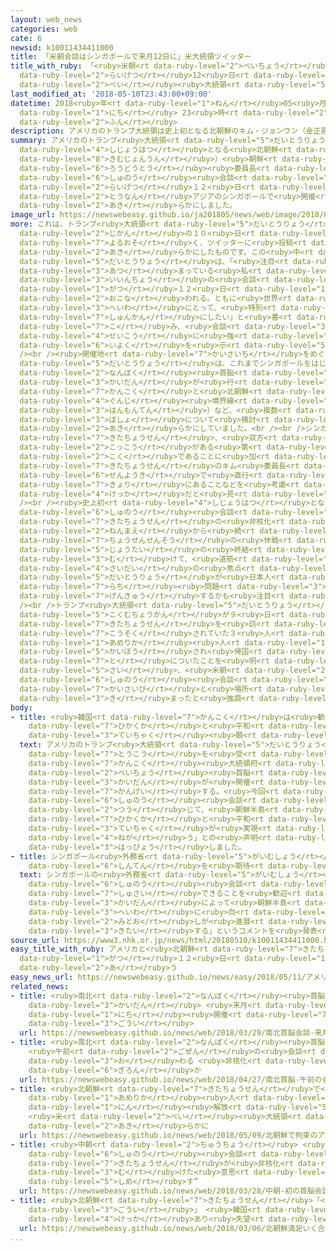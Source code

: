 ```yaml
---
layout: web_news
categories: web
cate: 6
newsid: k10011434411000
title: 「米朝会談はシンガポールで来月12日に」米大統領ツイッター
title_with_ruby: 「<ruby>米朝<rt data-ruby-level="2">べいちょう</rt></ruby><ruby>会談<rt data-ruby-level="3">かいだん</rt></ruby>はシンガポールで<ruby>来月<rt
  data-ruby-level="2">らいげつ</rt></ruby>12<ruby>日<rt data-ruby-level="1">にち</rt></ruby>に」<ruby>米<rt
  data-ruby-level="2">べい</rt></ruby><ruby>大統領<rt data-ruby-level="5">だいとうりょう</rt></ruby>ツイッター
last_modified_at: '2018-05-10T23:43:00+09:00'
datetime: 2018<ruby>年<rt data-ruby-level="1">ねん</rt></ruby>05<ruby>月<rt data-ruby-level="1">がつ</rt></ruby>10<ruby>日<rt
  data-ruby-level="1">にち</rt></ruby> 23<ruby>時<rt data-ruby-level="2">じ</rt></ruby>43<ruby>分<rt
  data-ruby-level="2">ふん</rt></ruby>
description: アメリカのトランプ大統領は史上初となる北朝鮮のキム・ジョンウン（金正恩）朝鮮労働党委員長との首脳会談について、来月１２日に、東南アジアのシンガポールで開催するとツイッターで明らかにしました。
summary: アメリカのトランプ<ruby>大統領<rt data-ruby-level="5">だいとうりょう</rt></ruby>は<ruby>史上初<rt
  data-ruby-level="4">しじょうはつ</rt></ruby>となる<ruby>北朝鮮<rt data-ruby-level="7">きたちょうせん</rt></ruby>のキム・ジョンウン（<ruby>金正恩<rt
  data-ruby-level="8">きむじょんうん</rt></ruby>）<ruby>朝鮮<rt data-ruby-level="7">ちょうせん</rt></ruby><ruby>労働党<rt
  data-ruby-level="6">ろうどうとう</rt></ruby><ruby>委員長<rt data-ruby-level="3">いいんちょう</rt></ruby>との<ruby>首脳<rt
  data-ruby-level="6">しゅのう</rt></ruby><ruby>会談<rt data-ruby-level="3">かいだん</rt></ruby>について、<ruby>来月<rt
  data-ruby-level="2">らいげつ</rt></ruby>１２<ruby>日<rt data-ruby-level="1">にち</rt></ruby>に、<ruby>東南<rt
  data-ruby-level="2">とうなん</rt></ruby>アジアのシンガポールで<ruby>開催<rt data-ruby-level="7">かいさい</rt></ruby>するとツイッターで<ruby>明<rt
  data-ruby-level="2">あき</rt></ruby>らかにしました。
image_url: https://newswebeasy.github.io/ja201805/news/web/image/2018/05/10/K10011434411_1805102355_1805102356_01_02.jpg
more: これは、トランプ<ruby>大統領<rt data-ruby-level="5">だいとうりょう</rt></ruby>が<ruby>日本<rt data-ruby-level="1">にっぽん</rt></ruby><ruby>時間<rt
  data-ruby-level="2">じかん</rt></ruby>の１０<ruby>日<rt data-ruby-level="1">にち</rt></ruby><ruby>夜遅<rt
  data-ruby-level="7">よるおそ</rt></ruby>く、ツイッターに<ruby>投稿<rt data-ruby-level="7">とうこう</rt></ruby>し、<ruby>明<rt
  data-ruby-level="2">あき</rt></ruby>らかにしたものです。この<ruby>中<rt data-ruby-level="1">なか</rt></ruby>で、トランプ<ruby>大統領<rt
  data-ruby-level="5">だいとうりょう</rt></ruby>は、「<ruby>注目<rt data-ruby-level="3">ちゅうもく</rt></ruby>が<ruby>集<rt
  data-ruby-level="3">あつ</rt></ruby>まっている<ruby>私<rt data-ruby-level="8">わたし</rt></ruby>とキム・ジョンウン<ruby>委員長<rt
  data-ruby-level="3">いいんちょう</rt></ruby>の<ruby>会談<rt data-ruby-level="3">かいだん</rt></ruby>はシンガポールで６<ruby>月<rt
  data-ruby-level="1">がつ</rt></ruby>１２<ruby>日<rt data-ruby-level="1">にち</rt></ruby>に<ruby>行<rt
  data-ruby-level="2">おこな</rt></ruby>われる。ともに<ruby>世界<rt data-ruby-level="3">せかい</rt></ruby>の<ruby>平和<rt
  data-ruby-level="3">へいわ</rt></ruby>にとって、<ruby>特別<rt data-ruby-level="4">とくべつ</rt></ruby>な<ruby>瞬間<rt
  data-ruby-level="7">しゅんかん</rt></ruby>にしたい」と<ruby>書<rt data-ruby-level="7">か</rt></ruby>き<ruby>込<rt
  data-ruby-level="7">こ</rt></ruby>み、<ruby>会談<rt data-ruby-level="3">かいだん</rt></ruby>の<ruby>成功<rt
  data-ruby-level="4">せいこう</rt></ruby>に<ruby>強<rt data-ruby-level="2">つよ</rt></ruby>い<ruby>意欲<rt
  data-ruby-level="6">いよく</rt></ruby>を<ruby>示<rt data-ruby-level="5">しめ</rt></ruby>しました。<br
  /><br /><ruby>開催地<rt data-ruby-level="7">かいさいち</rt></ruby>をめぐってトランプ<ruby>大統領<rt
  data-ruby-level="5">だいとうりょう</rt></ruby>は、これまでシンガポールをはじめ、<ruby>先<rt data-ruby-level="1">さき</rt></ruby>に<ruby>南北<rt
  data-ruby-level="2">なんぼく</rt></ruby><ruby>首脳<rt data-ruby-level="6">しゅのう</rt></ruby><ruby>会談<rt
  data-ruby-level="3">かいだん</rt></ruby>が<ruby>行<rt data-ruby-level="2">おこな</rt></ruby>われた<ruby>韓国<rt
  data-ruby-level="7">かんこく</rt></ruby>と<ruby>北朝鮮<rt data-ruby-level="7">きたちょうせん</rt></ruby>の<ruby>軍事<rt
  data-ruby-level="4">ぐんじ</rt></ruby><ruby>境界線<rt data-ruby-level="5">きょうかいせん</rt></ruby>にあるパンムンジョム（<ruby>板門店<rt
  data-ruby-level="3">はんもんてん</rt></ruby>）など、<ruby>複数<rt data-ruby-level="5">ふくすう</rt></ruby>の<ruby>場所<rt
  data-ruby-level="3">ばしょ</rt></ruby>について<ruby>検討<rt data-ruby-level="6">けんとう</rt></ruby>していると<ruby>明<rt
  data-ruby-level="2">あき</rt></ruby>らかにしていました。<br /><br />シンガポールを<ruby>選<rt data-ruby-level="4">えら</rt></ruby>んだのは、アメリカと<ruby>北朝鮮<rt
  data-ruby-level="7">きたちょうせん</rt></ruby>、<ruby>双方<rt data-ruby-level="7">そうほう</rt></ruby>ともに<ruby>国交<rt
  data-ruby-level="2">こっこう</rt></ruby>がある<ruby>第<rt data-ruby-level="3">だい</rt></ruby>３<ruby>国<rt
  data-ruby-level="2">こく</rt></ruby>であることに<ruby>加<rt data-ruby-level="4">くわ</rt></ruby>えて、<ruby>北朝鮮<rt
  data-ruby-level="7">きたちょうせん</rt></ruby>のキム<ruby>委員長<rt data-ruby-level="3">いいんちょう</rt></ruby>が<ruby>専用機<rt
  data-ruby-level="6">せんようき</rt></ruby>で<ruby>直行<rt data-ruby-level="2">ちょっこう</rt></ruby>できる<ruby>距離<rt
  data-ruby-level="7">きょり</rt></ruby>にあることなどを<ruby>考慮<rt data-ruby-level="7">こうりょ</rt></ruby>した<ruby>結果<rt
  data-ruby-level="4">けっか</rt></ruby>だと<ruby>見<rt data-ruby-level="1">み</rt></ruby>られます。<br
  /><br /><ruby>史上初<rt data-ruby-level="4">しじょうはつ</rt></ruby>となる<ruby>米朝<rt data-ruby-level="2">べいちょう</rt></ruby><ruby>首脳<rt
  data-ruby-level="6">しゅのう</rt></ruby><ruby>会談<rt data-ruby-level="3">かいだん</rt></ruby>では、<ruby>北朝鮮<rt
  data-ruby-level="7">きたちょうせん</rt></ruby>の<ruby>非核化<rt data-ruby-level="7">ひかくか</rt></ruby>や、６５<ruby>年前<rt
  data-ruby-level="2">ねんまえ</rt></ruby>から<ruby>続<rt data-ruby-level="4">つづ</rt></ruby>く<ruby>朝鮮戦争<rt
  data-ruby-level="7">ちょうせんせんそう</rt></ruby>の<ruby>休戦<rt data-ruby-level="4">きゅうせん</rt></ruby><ruby>状態<rt
  data-ruby-level="5">じょうたい</rt></ruby>の<ruby>終結<rt data-ruby-level="4">しゅうけつ</rt></ruby>に<ruby>向<rt
  data-ruby-level="3">む</rt></ruby>けて、<ruby>道筋<rt data-ruby-level="6">みちすじ</rt></ruby>をつけることができるのかどうかが<ruby>最大<rt
  data-ruby-level="4">さいだい</rt></ruby>の<ruby>焦点<rt data-ruby-level="7">しょうてん</rt></ruby>となります。またトランプ<ruby>大統領<rt
  data-ruby-level="5">だいとうりょう</rt></ruby>が<ruby>日本人<rt data-ruby-level="1">にほんじん</rt></ruby>の<ruby>拉致<rt
  data-ruby-level="7">らち</rt></ruby><ruby>問題<rt data-ruby-level="3">もんだい</rt></ruby>にどう<ruby>言及<rt
  data-ruby-level="7">げんきゅう</rt></ruby>するかも<ruby>注目<rt data-ruby-level="3">ちゅうもく</rt></ruby>されます。<br
  /><br />トランプ<ruby>大統領<rt data-ruby-level="5">だいとうりょう</rt></ruby>は、ポンペイオ<ruby>国務長官<rt
  data-ruby-level="5">こくむちょうかん</rt></ruby>が９<ruby>日<rt data-ruby-level="1">にち</rt></ruby>、<ruby>北朝鮮<rt
  data-ruby-level="7">きたちょうせん</rt></ruby>を<ruby>訪<rt data-ruby-level="7">おとず</rt></ruby>れ、<ruby>拘束<rt
  data-ruby-level="7">こうそく</rt></ruby>されていた３<ruby>人<rt data-ruby-level="1">にん</rt></ruby>の<ruby>アメリカ<rt
  data-ruby-level="1">あめりか</rt></ruby><ruby>人<rt data-ruby-level="1">じん</rt></ruby>が<ruby>解放<rt
  data-ruby-level="5">かいほう</rt></ruby>され<ruby>帰国<rt data-ruby-level="7">きこく</rt></ruby>の<ruby>途<rt
  data-ruby-level="7">と</rt></ruby>についたことを<ruby>明<rt data-ruby-level="2">あき</rt></ruby>らかにした<ruby>際<rt
  data-ruby-level="5">さい</rt></ruby>、<ruby>米朝<rt data-ruby-level="2">べいちょう</rt></ruby><ruby>首脳<rt
  data-ruby-level="6">しゅのう</rt></ruby><ruby>会談<rt data-ruby-level="3">かいだん</rt></ruby>についても<ruby>開催日<rt
  data-ruby-level="7">かいさいび</rt></ruby>と<ruby>場所<rt data-ruby-level="3">ばしょ</rt></ruby>が<ruby>決<rt
  data-ruby-level="3">き</rt></ruby>まったと<ruby>強調<rt data-ruby-level="3">きょうちょう</rt></ruby>していました。
body:
- title: <ruby>韓国<rt data-ruby-level="7">かんこく</rt></ruby>は<ruby>歓迎<rt data-ruby-level="7">かんげい</rt></ruby>「<ruby>非核化<rt
    data-ruby-level="7">ひかくか</rt></ruby>と<ruby>平和<rt data-ruby-level="3">へいわ</rt></ruby>の<ruby>定着<rt
    data-ruby-level="3">ていちゃく</rt></ruby><ruby>願<rt data-ruby-level="4">ねが</rt></ruby>う」
  text: アメリカのトランプ<ruby>大統領<rt data-ruby-level="5">だいとうりょう</rt></ruby>のツイッターへの<ruby>投稿<rt
    data-ruby-level="7">とうこう</rt></ruby>を<ruby>受<rt data-ruby-level="3">う</rt></ruby>けて、<ruby>韓国<rt
    data-ruby-level="7">かんこく</rt></ruby><ruby>大統領府<rt data-ruby-level="5">だいとうりょうふ</rt></ruby>は、「シンガポールで<ruby>米朝<rt
    data-ruby-level="2">べいちょう</rt></ruby><ruby>首脳<rt data-ruby-level="6">しゅのう</rt></ruby><ruby>会談<rt
    data-ruby-level="3">かいだん</rt></ruby>が<ruby>開催<rt data-ruby-level="7">かいさい</rt></ruby>されることを<ruby>歓迎<rt
    data-ruby-level="7">かんげい</rt></ruby>する。<ruby>今回<rt data-ruby-level="2">こんかい</rt></ruby>の<ruby>首脳<rt
    data-ruby-level="6">しゅのう</rt></ruby><ruby>会談<rt data-ruby-level="3">かいだん</rt></ruby>を<ruby>通<rt
    data-ruby-level="2">つう</rt></ruby>じて、<ruby>朝鮮半島<rt data-ruby-level="7">ちょうせんはんとう</rt></ruby>の<ruby>非核化<rt
    data-ruby-level="7">ひかくか</rt></ruby>と<ruby>平和<rt data-ruby-level="3">へいわ</rt></ruby>の<ruby>定着<rt
    data-ruby-level="3">ていちゃく</rt></ruby>が<ruby>実現<rt data-ruby-level="5">じつげん</rt></ruby>することを<ruby>願<rt
    data-ruby-level="4">ねが</rt></ruby>う」との<ruby>声明<rt data-ruby-level="2">せいめい</rt></ruby>を<ruby>発表<rt
    data-ruby-level="3">はっぴょう</rt></ruby>しました。
- title: シンガポール<ruby>外務省<rt data-ruby-level="5">がいむしょう</rt></ruby>「<ruby>平和<rt data-ruby-level="3">へいわ</rt></ruby>の<ruby>進展<rt
    data-ruby-level="6">しんてん</rt></ruby>を<ruby>期待<rt data-ruby-level="3">きたい</rt></ruby>」
  text: シンガポールの<ruby>外務省<rt data-ruby-level="5">がいむしょう</rt></ruby>は「<ruby>米朝<rt data-ruby-level="2">べいちょう</rt></ruby><ruby>首脳<rt
    data-ruby-level="6">しゅのう</rt></ruby><ruby>会談<rt data-ruby-level="3">かいだん</rt></ruby>を<ruby>主催<rt
    data-ruby-level="7">しゅさい</rt></ruby>できることを<ruby>歓迎<rt data-ruby-level="7">かんげい</rt></ruby>する。この<ruby>会談<rt
    data-ruby-level="3">かいだん</rt></ruby>によって<ruby>朝鮮半島<rt data-ruby-level="7">ちょうせんはんとう</rt></ruby>における<ruby>平和<rt
    data-ruby-level="3">へいわ</rt></ruby>に<ruby>向<rt data-ruby-level="3">む</rt></ruby>けた<ruby>見通<rt
    data-ruby-level="2">みとお</rt></ruby>しが<ruby>進展<rt data-ruby-level="6">しんてん</rt></ruby>することを<ruby>期待<rt
    data-ruby-level="3">きたい</rt></ruby>する」というコメントを<ruby>発表<rt data-ruby-level="3">はっぴょう</rt></ruby>しました。
source_url: https://www3.nhk.or.jp/news/html/20180510/k10011434411000.html
easy_title_with_ruby: アメリカと<ruby>北朝鮮<rt data-ruby-level="7">きたちょうせん</rt></ruby>のトップが６<ruby>月<rt
  data-ruby-level="1">がつ</rt></ruby>１２<ruby>日<rt data-ruby-level="1">にち</rt></ruby>にシンガポールで<ruby>会<rt
  data-ruby-level="2">あ</rt></ruby>う
easy_news_url: https://newswebeasy.github.io/news/easy/2018/05/11/アメリカと北朝鮮のトップが6月12日にシンガポールで会う
related_news:
- title: <ruby>南北<rt data-ruby-level="2">なんぼく</rt></ruby><ruby>首脳<rt data-ruby-level="6">しゅのう</rt></ruby><ruby>会談<rt
    data-ruby-level="3">かいだん</rt></ruby> <ruby>来月<rt data-ruby-level="2">らいげつ</rt></ruby>27<ruby>日<rt
    data-ruby-level="1">にち</rt></ruby><ruby>開催<rt data-ruby-level="7">かいさい</rt></ruby>で<ruby>合意<rt
    data-ruby-level="3">ごうい</rt></ruby>
  url: https://newswebeasy.github.io/news/web/2018/03/29/南北首脳会談-来月27日開催で合意
- title: <ruby>南北<rt data-ruby-level="2">なんぼく</rt></ruby><ruby>首脳<rt data-ruby-level="6">しゅのう</rt></ruby>
    <ruby>午前<rt data-ruby-level="2">ごぜん</rt></ruby>の<ruby>会談<rt data-ruby-level="3">かいだん</rt></ruby><ruby>終<rt
    data-ruby-level="3">お</rt></ruby>わる <ruby>非核化<rt data-ruby-level="7">ひかくか</rt></ruby>など<ruby>議論<rt
    data-ruby-level="6">ぎろん</rt></ruby>か
  url: https://newswebeasy.github.io/news/web/2018/04/27/南北首脳-午前の会談終わる-非核化など議論か
- title: <ruby>北朝鮮<rt data-ruby-level="7">きたちょうせん</rt></ruby>で<ruby>拘束<rt data-ruby-level="7">こうそく</rt></ruby>の<ruby>アメリカ<rt
    data-ruby-level="1">あめりか</rt></ruby><ruby>人<rt data-ruby-level="1">じん</rt></ruby>３<ruby>人<rt
    data-ruby-level="1">にん</rt></ruby><ruby>解放<rt data-ruby-level="5">かいほう</rt></ruby>
    <ruby>米<rt data-ruby-level="2">べい</rt></ruby><ruby>大統領<rt data-ruby-level="5">だいとうりょう</rt></ruby>が<ruby>明<rt
    data-ruby-level="2">あき</rt></ruby>らかに
  url: https://newswebeasy.github.io/news/web/2018/05/09/北朝鮮で拘束のアメリカ人3人解放-米大統領が明らかに
- title: <ruby>中朝<rt data-ruby-level="2">ちゅうちょう</rt></ruby> <ruby>初<rt data-ruby-level="4">はつ</rt></ruby>の<ruby>首脳<rt
    data-ruby-level="6">しゅのう</rt></ruby><ruby>会談<rt data-ruby-level="3">かいだん</rt></ruby>“<ruby>北朝鮮<rt
    data-ruby-level="7">きたちょうせん</rt></ruby>が<ruby>非核化<rt data-ruby-level="7">ひかくか</rt></ruby>に<ruby>向<rt
    data-ruby-level="3">む</rt></ruby>けた<ruby>意思<rt data-ruby-level="3">いし</rt></ruby><ruby>示<rt
    data-ruby-level="5">しめ</rt></ruby>す”
  url: https://newswebeasy.github.io/news/web/2018/03/28/中朝-初の首脳会談北朝鮮が非核化に向けた意思示す
- title: <ruby>北朝鮮<rt data-ruby-level="7">きたちょうせん</rt></ruby>「<ruby>満足<rt data-ruby-level="4">まんぞく</rt></ruby>いく<ruby>合意<rt
    data-ruby-level="3">ごうい</rt></ruby>」 <ruby>韓国<rt data-ruby-level="7">かんこく</rt></ruby>「<ruby>結果<rt
    data-ruby-level="4">けっか</rt></ruby>あり<ruby>失望<rt data-ruby-level="4">しつぼう</rt></ruby>させるものでない」
  url: https://newswebeasy.github.io/news/web/2018/03/06/北朝鮮満足いく合意-韓国結果あり失望させるものでない
...
```

